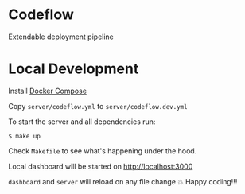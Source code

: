 # Codeflow

Extendable deployment pipeline

# Local Development
Install [Docker Compose](https://docs.docker.com/compose/install/)

Copy `server/codeflow.yml` to `server/codeflow.dev.yml`

To start the server and all dependencies run:
```
$ make up
```
Check `Makefile` to see what's happening under the hood.

Local dashboard will be started on [http://localhost:3000](http://localhost:3000)

`dashboard` and `server` will reload on any file change :boom: Happy coding!!!

